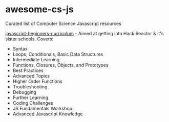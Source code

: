 # awesome-cs-js
Curated list of Computer Science Javascript resources

[javascript-beginners-curriculum](https://github.com/rkho/javascript-beginners-curriculum) - Aimed at getting into Hack Reactor & it's sister schools. 
Covers:
- Syntax
- Loops, Conditionals, Basic Data Structures
- Intermediate Learning
- Functions, Closures, Objects, and Prototypes
- Best Practices
- Advanced Topics
- Higher Order Functions
- Troubleshooting
- Debugging
- Further Learning
- Coding Challenges
- JS Fundamentals Workshop
- Advanced Javascript Knowledge

